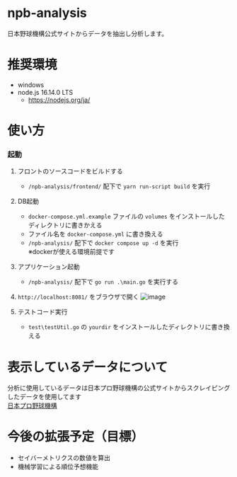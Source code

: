 # npb-analysis

日本野球機構公式サイトからデータを抽出し分析します。

# 推奨環境
- windows
- node.js 16.14.0 LTS
  - https://nodejs.org/ja/

# 使い方

### 起動
1. フロントのソースコードをビルドする<br>
   - `/npb-analysis/frontend/` 配下で `yarn run-script build` を実行
 
2. DB起動<br>
    - `docker-compose.yml.example` ファイルの `volumes` をインストールしたディレクトリに書きかえる
    - ファイル名を `docker-compose.yml` に書き換える
    - `/npb-analysis/` 配下で `docker compose up -d` を実行<br>
 ※dockerが使える環境前提です<br>
  
1. アプリケーション起動<br>
    - `/npb-analysis/` 配下で `go run .\main.go` を実行する
 
4. `http://localhost:8081/`  をブラウザで開く
![image](https://user-images.githubusercontent.com/55987154/156882493-b333037b-a9ea-4740-b0ca-4fff1334262a.png)
 
5. テストコード実行
   - `test\testUtil.go` の `yourdir` をインストールしたディレクトリに書き換える

 # 表示しているデータについて
   分析に使用しているデータは日本プロ野球機構の公式サイトからスクレイピングしたデータを使用してます<br>
 <a href="https://npb.jp/bis/2020/stats/" target="_blank">日本プロ野球機構</a>
 
 # 今後の拡張予定（目標）
  - セイバーメトリクスの数値を算出
  - 機械学習による順位予想機能
